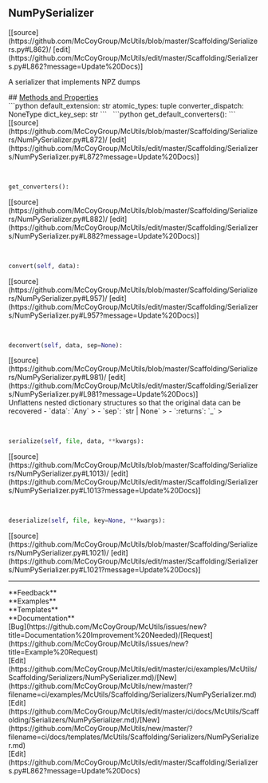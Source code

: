 ## <a id="McUtils.Scaffolding.Serializers.NumPySerializer">NumPySerializer</a> 

<div class="docs-source-link" markdown="1">
[[source](https://github.com/McCoyGroup/McUtils/blob/master/Scaffolding/Serializers.py#L862)/
[edit](https://github.com/McCoyGroup/McUtils/edit/master/Scaffolding/Serializers.py#L862?message=Update%20Docs)]
</div>

A serializer that implements NPZ dumps







<div class="collapsible-section">
 <div class="collapsible-section collapsible-section-header" markdown="1">
## <a class="collapse-link" data-toggle="collapse" href="#methods" markdown="1"> Methods and Properties</a> <a class="float-right" data-toggle="collapse" href="#methods"><i class="fa fa-chevron-down"></i></a>
 </div>
 <div class="collapsible-section collapsible-section-body collapse show" id="methods" markdown="1">
 ```python
default_extension: str
atomic_types: tuple
converter_dispatch: NoneType
dict_key_sep: str
```
<a id="McUtils.Scaffolding.Serializers.NumPySerializer.get_default_converters" class="docs-object-method">&nbsp;</a> 
```python
get_default_converters(): 
```
<div class="docs-source-link" markdown="1">
[[source](https://github.com/McCoyGroup/McUtils/blob/master/Scaffolding/Serializers/NumPySerializer.py#L872)/
[edit](https://github.com/McCoyGroup/McUtils/edit/master/Scaffolding/Serializers/NumPySerializer.py#L872?message=Update%20Docs)]
</div>


<a id="McUtils.Scaffolding.Serializers.NumPySerializer.get_converters" class="docs-object-method">&nbsp;</a> 
```python
get_converters(): 
```
<div class="docs-source-link" markdown="1">
[[source](https://github.com/McCoyGroup/McUtils/blob/master/Scaffolding/Serializers/NumPySerializer.py#L882)/
[edit](https://github.com/McCoyGroup/McUtils/edit/master/Scaffolding/Serializers/NumPySerializer.py#L882?message=Update%20Docs)]
</div>


<a id="McUtils.Scaffolding.Serializers.NumPySerializer.convert" class="docs-object-method">&nbsp;</a> 
```python
convert(self, data): 
```
<div class="docs-source-link" markdown="1">
[[source](https://github.com/McCoyGroup/McUtils/blob/master/Scaffolding/Serializers/NumPySerializer.py#L957)/
[edit](https://github.com/McCoyGroup/McUtils/edit/master/Scaffolding/Serializers/NumPySerializer.py#L957?message=Update%20Docs)]
</div>


<a id="McUtils.Scaffolding.Serializers.NumPySerializer.deconvert" class="docs-object-method">&nbsp;</a> 
```python
deconvert(self, data, sep=None): 
```
<div class="docs-source-link" markdown="1">
[[source](https://github.com/McCoyGroup/McUtils/blob/master/Scaffolding/Serializers/NumPySerializer.py#L981)/
[edit](https://github.com/McCoyGroup/McUtils/edit/master/Scaffolding/Serializers/NumPySerializer.py#L981?message=Update%20Docs)]
</div>
Unflattens nested dictionary structures so that the original data
can be recovered
  - `data`: `Any`
    > 
  - `sep`: `str | None`
    > 
  - `:returns`: `_`
    >


<a id="McUtils.Scaffolding.Serializers.NumPySerializer.serialize" class="docs-object-method">&nbsp;</a> 
```python
serialize(self, file, data, **kwargs): 
```
<div class="docs-source-link" markdown="1">
[[source](https://github.com/McCoyGroup/McUtils/blob/master/Scaffolding/Serializers/NumPySerializer.py#L1013)/
[edit](https://github.com/McCoyGroup/McUtils/edit/master/Scaffolding/Serializers/NumPySerializer.py#L1013?message=Update%20Docs)]
</div>


<a id="McUtils.Scaffolding.Serializers.NumPySerializer.deserialize" class="docs-object-method">&nbsp;</a> 
```python
deserialize(self, file, key=None, **kwargs): 
```
<div class="docs-source-link" markdown="1">
[[source](https://github.com/McCoyGroup/McUtils/blob/master/Scaffolding/Serializers/NumPySerializer.py#L1021)/
[edit](https://github.com/McCoyGroup/McUtils/edit/master/Scaffolding/Serializers/NumPySerializer.py#L1021?message=Update%20Docs)]
</div>
 </div>
</div>












---


<div markdown="1" class="text-secondary">
<div class="container">
  <div class="row">
   <div class="col" markdown="1">
**Feedback**   
</div>
   <div class="col" markdown="1">
**Examples**   
</div>
   <div class="col" markdown="1">
**Templates**   
</div>
   <div class="col" markdown="1">
**Documentation**   
</div>
   <div class="col" markdown="1">
   
</div>
   <div class="col" markdown="1">
   
</div>
   <div class="col" markdown="1">
   
</div>
</div>
  <div class="row">
   <div class="col" markdown="1">
[Bug](https://github.com/McCoyGroup/McUtils/issues/new?title=Documentation%20Improvement%20Needed)/[Request](https://github.com/McCoyGroup/McUtils/issues/new?title=Example%20Request)   
</div>
   <div class="col" markdown="1">
[Edit](https://github.com/McCoyGroup/McUtils/edit/master/ci/examples/McUtils/Scaffolding/Serializers/NumPySerializer.md)/[New](https://github.com/McCoyGroup/McUtils/new/master/?filename=ci/examples/McUtils/Scaffolding/Serializers/NumPySerializer.md)   
</div>
   <div class="col" markdown="1">
[Edit](https://github.com/McCoyGroup/McUtils/edit/master/ci/docs/McUtils/Scaffolding/Serializers/NumPySerializer.md)/[New](https://github.com/McCoyGroup/McUtils/new/master/?filename=ci/docs/templates/McUtils/Scaffolding/Serializers/NumPySerializer.md)   
</div>
   <div class="col" markdown="1">
[Edit](https://github.com/McCoyGroup/McUtils/edit/master/Scaffolding/Serializers.py#L862?message=Update%20Docs)   
</div>
   <div class="col" markdown="1">
   
</div>
   <div class="col" markdown="1">
   
</div>
   <div class="col" markdown="1">
   
</div>
</div>
</div>
</div>